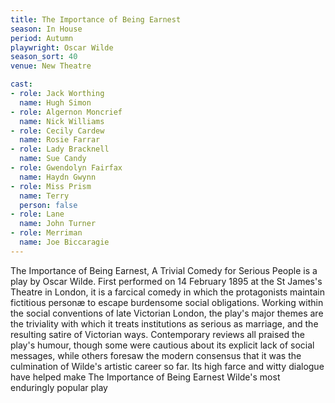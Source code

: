 ```yaml
---
title: The Importance of Being Earnest
season: In House
period: Autumn
playwright: Oscar Wilde
season_sort: 40
venue: New Theatre

cast:
- role: Jack Worthing
  name: Hugh Simon
- role: Algernon Moncrief
  name: Nick Williams
- role: Cecily Cardew
  name: Rosie Farrar
- role: Lady Bracknell
  name: Sue Candy
- role: Gwendolyn Fairfax
  name: Haydn Gwynn
- role: Miss Prism
  name: Terry
  person: false
- role: Lane
  name: John Turner
- role: Merriman
  name: Joe Biccaragie
---
```


The Importance of Being Earnest, A Trivial Comedy for Serious People is a play by Oscar Wilde. First performed on 14 February 1895 at the St James's Theatre in London, it is a farcical comedy in which the protagonists maintain fictitious personæ to escape burdensome social obligations. Working within the social conventions of late Victorian London, the play's major themes are the triviality with which it treats institutions as serious as marriage, and the resulting satire of Victorian ways. Contemporary reviews all praised the play's humour, though some were cautious about its explicit lack of social messages, while others foresaw the modern consensus that it was the culmination of Wilde's artistic career so far. Its high farce and witty dialogue have helped make The Importance of Being Earnest Wilde's most enduringly popular play

